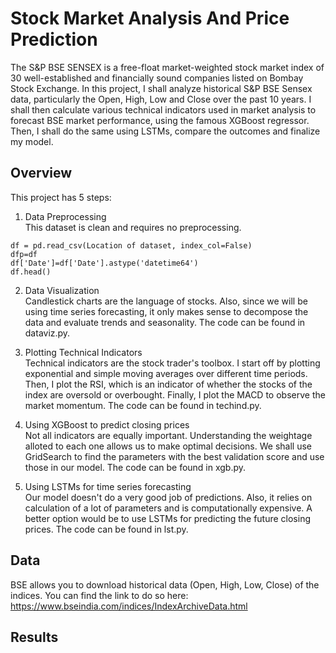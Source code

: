 # Stock Market Analysis And Price Prediction
The S&P BSE SENSEX is a free-float market-weighted stock market index of 30 well-established and financially sound companies listed on Bombay Stock Exchange. In this project, I shall analyze historical S&P BSE Sensex data, particularly the Open, High, Low and Close over the past 10 years. I shall then calculate various technical indicators used in market analysis to forecast BSE market performance, using the famous XGBoost regressor. Then, I shall do the same using LSTMs, compare the outcomes and finalize my model.

## Overview

This project has 5 steps:

1. Data Preprocessing </br>
This dataset is clean and requires no preprocessing.
```
df = pd.read_csv(Location of dataset, index_col=False)
dfp=df
df['Date']=df['Date'].astype('datetime64')
df.head()
```

2. Data Visualization </br>
Candlestick charts are the language of stocks. Also, since we will be using time series forecasting, it only makes sense to decompose the data and evaluate trends and seasonality. The code can be found in dataviz.py.

3. Plotting Technical Indicators </br>
Technical indicators are the stock trader's toolbox. I start off by plotting exponential and simple moving averages over different time periods. Then, I plot the RSI, which is an indicator of whether the stocks of the index are oversold or overbought. Finally, I plot the MACD to observe the market momentum. The code can be found in techind.py.

4. Using XGBoost to predict closing prices </br>
Not all indicators are equally important. Understanding the weightage alloted to each one allows us to make optimal decisions. We shall use GridSearch to find the parameters with the best validation score and use those in our model. The code can be found in xgb.py.

5. Using LSTMs for time series forecasting </br>
Our model doesn't do a very good job of predictions. Also, it relies on calculation of a lot of parameters and is computationally expensive. A better option would be to use LSTMs for predicting the future closing prices. The code can be found in lst.py.

## Data

BSE allows you to download historical data (Open, High, Low, Close) of the indices. You can find the link to do so here: https://www.bseindia.com/indices/IndexArchiveData.html

## Results
